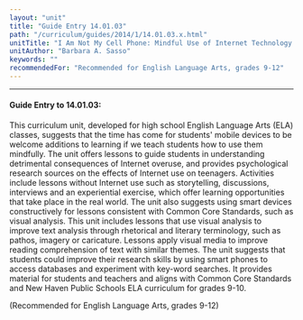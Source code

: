 ```yaml
---
layout: "unit"
title: "Guide Entry 14.01.03"
path: "/curriculum/guides/2014/1/14.01.03.x.html"
unitTitle: "I Am Not My Cell Phone: Mindful Use of Internet Technology with Visual Analysis"
unitAuthor: "Barbara A. Sasso"
keywords: ""
recommendedFor: "Recommended for English Language Arts, grades 9-12"
---
```

<body>
<hr/>
 <h4>
  Guide Entry to 14.01.03:
 </h4>
 <p>
  This curriculum unit, developed for high school English Language Arts (ELA) classes, suggests that the time has come for students' mobile devices to be welcome additions to learning if we teach students how to use them mindfully. The unit offers lessons to guide students in understanding detrimental consequences of Internet overuse, and provides psychological research sources on the effects of Internet use on teenagers. Activities include lessons without Internet use such as storytelling, discussions, interviews and an experiential exercise, which offer learning opportunities that take place in the real world. The unit also suggests using smart devices constructively for lessons consistent with Common Core Standards, such as visual analysis. This unit includes lessons that use visual analysis to improve text analysis through rhetorical and literary terminology, such as pathos, imagery or caricature. Lessons apply visual media to improve reading comprehension of text with similar themes. The unit suggests that students could improve their research skills by using smart phones to access databases and experiment with key-word searches. It provides material for students and teachers and aligns with Common Core Standards and New Haven Public Schools ELA curriculum for grades 9-10.
 </p>
<p>
  (Recommended for English Language Arts, grades 9-12)
 </p>



</body>